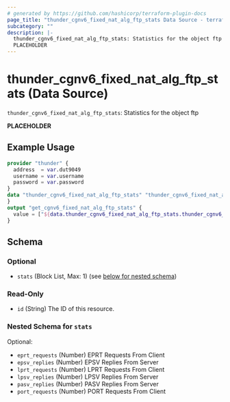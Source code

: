 ```yaml
---
# generated by https://github.com/hashicorp/terraform-plugin-docs
page_title: "thunder_cgnv6_fixed_nat_alg_ftp_stats Data Source - terraform-provider-thunder"
subcategory: ""
description: |-
  thunder_cgnv6_fixed_nat_alg_ftp_stats: Statistics for the object ftp
  PLACEHOLDER
---
```


# thunder_cgnv6_fixed_nat_alg_ftp_stats (Data Source)

`thunder_cgnv6_fixed_nat_alg_ftp_stats`: Statistics for the object ftp

__PLACEHOLDER__

## Example Usage

```terraform
provider "thunder" {
  address  = var.dut9049
  username = var.username
  password = var.password
}
data "thunder_cgnv6_fixed_nat_alg_ftp_stats" "thunder_cgnv6_fixed_nat_alg_ftp_stats" {
}
output "get_cgnv6_fixed_nat_alg_ftp_stats" {
  value = ["${data.thunder_cgnv6_fixed_nat_alg_ftp_stats.thunder_cgnv6_fixed_nat_alg_ftp_stats}"]
}
```

<!-- schema generated by tfplugindocs -->
## Schema

### Optional

- `stats` (Block List, Max: 1) (see [below for nested schema](#nestedblock--stats))

### Read-Only

- `id` (String) The ID of this resource.

<a id="nestedblock--stats"></a>
### Nested Schema for `stats`

Optional:

- `eprt_requests` (Number) EPRT Requests From Client
- `epsv_replies` (Number) EPSV Replies From Server
- `lprt_requests` (Number) LPRT Requests From Client
- `lpsv_replies` (Number) LPSV Replies From Server
- `pasv_replies` (Number) PASV Replies From Server
- `port_requests` (Number) PORT Requests From Client


